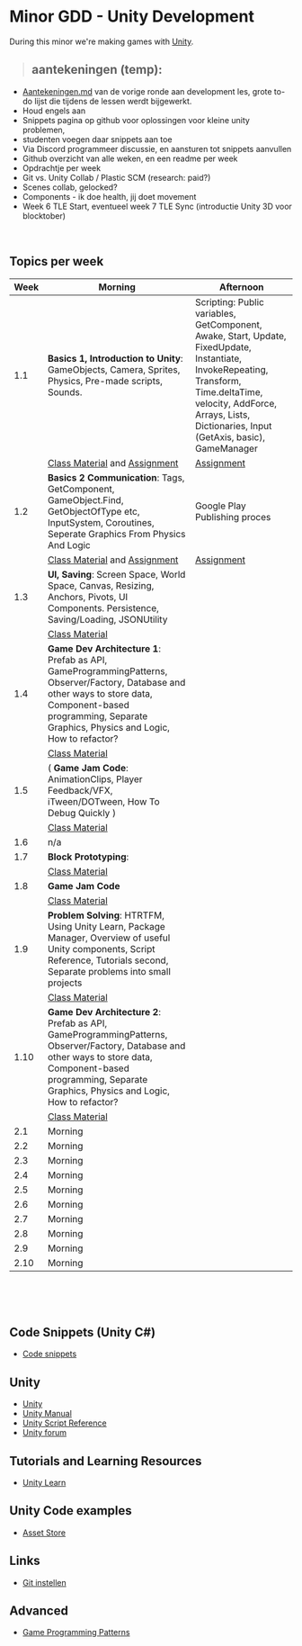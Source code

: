 # Minor GDD - Unity Development


During this minor we're making games with [Unity](https://unity.com/). 

> ## aantekeningen (temp):
- [Aantekeningen.md](./aantekeningen.md) van de vorige ronde aan development les, grote to-do lijst die tijdens de lessen werdt bijgewerkt.
- Houd engels aan
- Snippets pagina op github voor oplossingen voor kleine unity problemen, 
- studenten voegen daar snippets aan toe
- Via Discord programmeer  discussie, en aansturen tot snippets aanvullen
- Github overzicht van alle weken, en een readme per week
- Opdrachtje per week 
- Git vs. Unity Collab / Plastic SCM (research: paid?)
- Scenes collab, gelocked? 
- Components - ik doe health, jij doet movement
- Week 6 TLE Start, eventueel week 7 TLE Sync (introductie Unity 3D voor blocktober)
  
<br>

## Topics per week

| Week | Morning | Afternoon | 
|------|---------|----------|
| 1.1 | **Basics 1, Introduction to Unity**: GameObjects, Camera, Sprites, Physics, Pre-made scripts, Sounds. | Scripting: Public variables, GetComponent, Awake, Start, Update, FixedUpdate, Instantiate, InvokeRepeating, Transform, Time.deltaTime, velocity, AddForce, Arrays, Lists, Dictionaries, Input (GetAxis, basic), GameManager
|  | [Class Material](./lesmateriaal/1_basics1.md) and [Assignment](./opdrachten/les1.md) | [Assignment](./opdrachten/les2.md) | 
| 1.2 | **Basics 2 Communication**: Tags, GetComponent, GameObject.Find, GetObjectOfType etc, InputSystem, Coroutines, Seperate Graphics From Physics And Logic  | Google Play Publishing proces |
|  | [Class Material](./lesmateriaal/2_basics2.md) and [Assignment](./opdrachten/les1.md) | [Assignment](./opdrachten/les4.md) | 
| 1.3 | **UI, Saving**:  Screen Space, World Space, Canvas, Resizing, Anchors, Pivots, UI Components. Persistence, Saving/Loading, JSONUtility |  |
|  | [Class Material](./lesmateriaal/3_UI.md) |  | 
| 1.4 | **Game Dev Architecture 1**: Prefab as API, GameProgrammingPatterns, Observer/Factory, Database and other ways to store data, Component-based programming, Separate Graphics, Physics and Logic, How to refactor? |  |
|  | [Class Material](./lesmateriaal/4_architecture1.md) |  | 
| 1.5 | ( **Game Jam Code**: AnimationClips, Player Feedback/VFX, iTween/DOTween, How To Debug Quickly ) |  |
|  | [Class Material](./lesmateriaal/5_8_gamejam.md) |  | 
| 1.6 | n/a |  |
| 1.7 | **Block Prototyping**:  |  |
|  | [Class Material](./lesmateriaal/7_blockprototyping.md) |  | 
| 1.8 | **Game Jam Code**   |  |
|  | [Class Material](./lesmateriaal/5_8_gamejam.md) |  | 
| 1.9 | **Problem Solving**: HTRTFM, Using Unity Learn, Package Manager, Overview of useful Unity components, Script Reference, Tutorials second, Separate problems into small projects |  |
|  | [Class Material](./lesmateriaal/9_problemsolving.md) |  | 
| 1.10 | **Game Dev Architecture 2**: Prefab as API, GameProgrammingPatterns, Observer/Factory, Database and other ways to store data, Component-based programming, Separate Graphics, Physics and Logic, How to refactor? |  |
|  | [Class Material](./lesmateriaal/10_architecture2.md) |  | 
| 2.1 | Morning |  |
| 2.2 | Morning |  |
| 2.3 | Morning |  |
| 2.4 | Morning |  |
| 2.5 | Morning |  |
| 2.6 | Morning |  |
| 2.7 | Morning |  |
| 2.8 | Morning |  |
| 2.9 | Morning |  |
| 2.10 | Morning |  |

<br>
<br>
<br>



## Code Snippets (Unity C#)

- [Code snippets](./codesnippets.md)

## Unity

- [Unity](https://unity3d.com)
- [Unity Manual](https://docs.unity3d.com/Manual/index.html)
- [Unity Script Reference](https://docs.unity3d.com/ScriptReference/index.html)
- [Unity forum](https://forum.unity.com)

## Tutorials and Learning Resources
- [Unity Learn]()

## Unity Code examples

- [Asset Store]()

## Links

- [Git instellen](https://www.youtube.com/watch?v=HfTXHrWMGVY)

## Advanced

- [Game Programming Patterns](https://gameprogrammingpatterns.com)
